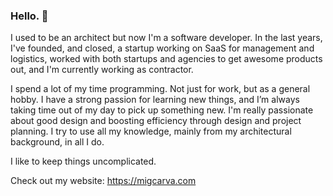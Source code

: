 ### Hello. 👋

I used to be an architect but now I'm a software developer. In the last years, I've founded, and closed, a startup working on SaaS for management and logistics, worked with both startups and agencies to get awesome products out, and I'm currently working as contractor.

I spend a lot of my time programming. Not just for work, but as a general hobby. I have a strong passion for learning new things, and I’m always taking time out of my day to pick up something new. I'm really passionate about good design and boosting efficiency through design and project planning. I try to use all my knowledge, mainly from my architectural background, in all I do.

I like to keep things uncomplicated.

Check out my website: https://migcarva.com 
